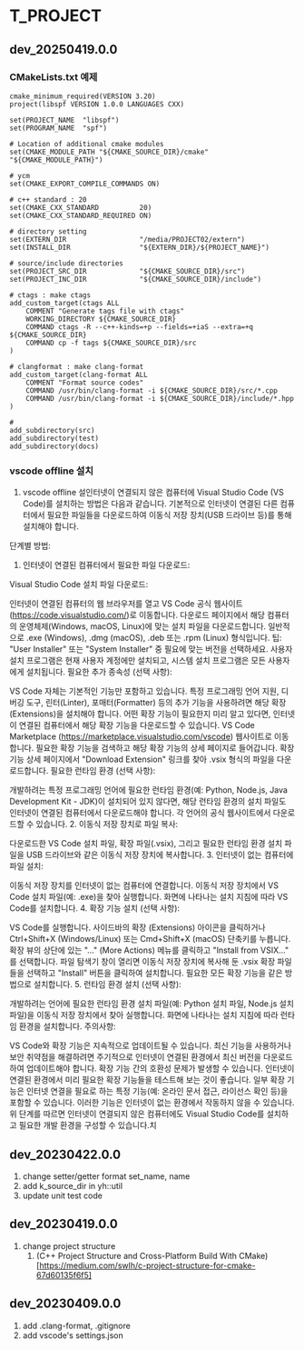 # T_PROJECT

## dev_20250419.0.0

### CMakeLists.txt 예제
```
cmake_minimum_required(VERSION 3.20)
project(libspf VERSION 1.0.0 LANGUAGES CXX)

set(PROJECT_NAME  "libspf")
set(PROGRAM_NAME  "spf")

# Location of additional cmake modules
set(CMAKE_MODULE_PATH "${CMAKE_SOURCE_DIR}/cmake" "${CMAKE_MODULE_PATH}")

# ycm
set(CMAKE_EXPORT_COMPILE_COMMANDS ON)

# c++ standard : 20
set(CMAKE_CXX_STANDARD          20)
set(CMAKE_CXX_STANDARD_REQUIRED ON)

# directory setting
set(EXTERN_DIR                  "/media/PROJECT02/extern")
set(INSTALL_DIR                 "${EXTERN_DIR}/${PROJECT_NAME}")

# source/include directories
set(PROJECT_SRC_DIR             "${CMAKE_SOURCE_DIR}/src")
set(PROJECT_INC_DIR             "${CMAKE_SOURCE_DIR}/include")

# ctags : make ctags
add_custom_target(ctags ALL
    COMMENT "Generate tags file with ctags"
    WORKING_DIRECTORY ${CMAKE_SOURCE_DIR}
    COMMAND ctags -R --c++-kinds=+p --fields=+iaS --extra=+q ${CMAKE_SOURCE_DIR}
    COMMAND cp -f tags ${CMAKE_SOURCE_DIR}/src
)

# clangformat : make clang-format
add_custom_target(clang-format ALL
    COMMENT "Format source codes"
    COMMAND /usr/bin/clang-format -i ${CMAKE_SOURCE_DIR}/src/*.cpp
    COMMAND /usr/bin/clang-format -i ${CMAKE_SOURCE_DIR}/include/*.hpp
)

#
add_subdirectory(src)
add_subdirectory(test)
add_subdirectory(docs)
```


### vscode offline 설치
1. vscode offline 설인터넷이 연결되지 않은 컴퓨터에 Visual Studio Code (VS Code)를 설치하는 방법은 다음과 같습니다. 기본적으로 인터넷이 연결된 다른 컴퓨터에서 필요한 파일들을 다운로드하여 이동식 저장 장치(USB 드라이브 등)를 통해 설치해야 합니다.

단계별 방법:

1. 인터넷이 연결된 컴퓨터에서 필요한 파일 다운로드:

Visual Studio Code 설치 파일 다운로드:

인터넷이 연결된 컴퓨터의 웹 브라우저를 열고 VS Code 공식 웹사이트 (https://code.visualstudio.com/)로 이동합니다.
다운로드 페이지에서 해당 컴퓨터의 운영체제(Windows, macOS, Linux)에 맞는 설치 파일을 다운로드합니다. 일반적으로 .exe (Windows), .dmg (macOS), .deb 또는 .rpm (Linux) 형식입니다.
팁: "User Installer" 또는 "System Installer" 중 필요에 맞는 버전을 선택하세요. 사용자 설치 프로그램은 현재 사용자 계정에만 설치되고, 시스템 설치 프로그램은 모든 사용자에게 설치됩니다.
필요한 추가 종속성 (선택 사항):

VS Code 자체는 기본적인 기능만 포함하고 있습니다. 특정 프로그래밍 언어 지원, 디버깅 도구, 린터(Linter), 포매터(Formatter) 등의 추가 기능을 사용하려면 해당 확장(Extensions)을 설치해야 합니다.
어떤 확장 기능이 필요한지 미리 알고 있다면, 인터넷이 연결된 컴퓨터에서 해당 확장 기능을 다운로드할 수 있습니다.
VS Code Marketplace (https://marketplace.visualstudio.com/vscode) 웹사이트로 이동합니다.
필요한 확장 기능을 검색하고 해당 확장 기능의 상세 페이지로 들어갑니다.
확장 기능 상세 페이지에서 "Download Extension" 링크를 찾아 .vsix 형식의 파일을 다운로드합니다.
필요한 런타임 환경 (선택 사항):

개발하려는 특정 프로그래밍 언어에 필요한 런타임 환경(예: Python, Node.js, Java Development Kit - JDK)이 설치되어 있지 않다면, 해당 런타임 환경의 설치 파일도 인터넷이 연결된 컴퓨터에서 다운로드해야 합니다. 각 언어의 공식 웹사이트에서 다운로드할 수 있습니다.
2. 이동식 저장 장치로 파일 복사:

다운로드한 VS Code 설치 파일, 확장 파일(.vsix), 그리고 필요한 런타임 환경 설치 파일을 USB 드라이브와 같은 이동식 저장 장치에 복사합니다.
3. 인터넷이 없는 컴퓨터에 파일 설치:

이동식 저장 장치를 인터넷이 없는 컴퓨터에 연결합니다.
이동식 저장 장치에서 VS Code 설치 파일(예: .exe)을 찾아 실행합니다.
화면에 나타나는 설치 지침에 따라 VS Code를 설치합니다.
4. 확장 기능 설치 (선택 사항):

VS Code를 실행합니다.
사이드바의 확장 (Extensions) 아이콘을 클릭하거나 Ctrl+Shift+X (Windows/Linux) 또는 Cmd+Shift+X (macOS) 단축키를 누릅니다.
확장 뷰의 상단에 있는 "..." (More Actions) 메뉴를 클릭하고 "Install from VSIX..." 를 선택합니다.
파일 탐색기 창이 열리면 이동식 저장 장치에 복사해 둔 .vsix 확장 파일들을 선택하고 "Install" 버튼을 클릭하여 설치합니다. 필요한 모든 확장 기능을 같은 방법으로 설치합니다.
5. 런타임 환경 설치 (선택 사항):

개발하려는 언어에 필요한 런타임 환경 설치 파일(예: Python 설치 파일, Node.js 설치 파일)을 이동식 저장 장치에서 찾아 실행합니다.
화면에 나타나는 설치 지침에 따라 런타임 환경을 설치합니다.
주의사항:

VS Code와 확장 기능은 지속적으로 업데이트될 수 있습니다. 최신 기능을 사용하거나 보안 취약점을 해결하려면 주기적으로 인터넷이 연결된 환경에서 최신 버전을 다운로드하여 업데이트해야 합니다.
확장 기능 간의 호환성 문제가 발생할 수 있습니다. 인터넷이 연결된 환경에서 미리 필요한 확장 기능들을 테스트해 보는 것이 좋습니다.
일부 확장 기능은 인터넷 연결을 필요로 하는 특정 기능(예: 온라인 문서 접근, 라이선스 확인 등)을 포함할 수 있습니다. 이러한 기능은 인터넷이 없는 환경에서 작동하지 않을 수 있습니다.
위 단계를 따르면 인터넷이 연결되지 않은 컴퓨터에도 Visual Studio Code를 설치하고 필요한 개발 환경을 구성할 수 있습니다.치


## dev_20230422.0.0
1. change setter/getter format
    set_name, name
2. add k_source_dir in yh::util
3. update unit test code

## dev_20230419.0.0
1. change project structure
    1. (C++ Project Structure and Cross-Platform Build With CMake)[https://medium.com/swlh/c-project-structure-for-cmake-67d60135f6f5]

## dev_20230409.0.0
1. add .clang-format, .gitignore
2. add vscode's settings.json
